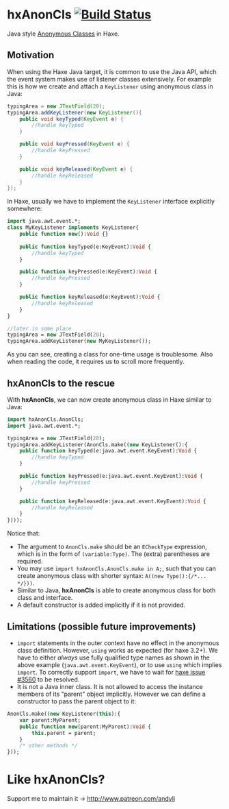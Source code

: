 # hxAnonCls [![Build Status](https://travis-ci.org/andyli/hxAnonCls.svg?branch=master)](https://travis-ci.org/andyli/hxAnonCls)

Java style [Anonymous Classes](http://docs.oracle.com/javase/tutorial/java/javaOO/anonymousclasses.html) in Haxe.

## Motivation

When using the Haxe Java target, it is common to use the Java API, which the event system makes use of listener classes extensively. For example this is how we create and attach a `KeyListener` using anonymous class in Java:

```java
typingArea = new JTextField(20);
typingArea.addKeyListener(new KeyListener(){
    public void keyTyped(KeyEvent e) {
        //handle keyTyped
    }

    public void keyPressed(KeyEvent e) {
        //handle keyPressed
    }

    public void keyReleased(KeyEvent e) {
        //handle keyReleased
    }
});
```

In Haxe, usually we have to implement the `KeyListener` interface explicitly somewhere:

```haxe
import java.awt.event.*;
class MyKeyListener implements KeyListener{
    public function new():Void {}
    
    public function keyTyped(e:KeyEvent):Void {
        //handle keyTyped
    }

    public function keyPressed(e:KeyEvent):Void {
        //handle keyPressed
    }

    public function keyReleased(e:KeyEvent):Void {
        //handle keyReleased
    }
}

//later in some place
typingArea = new JTextField(20);
typingArea.addKeyListener(new MyKeyListener());
```

As you can see, creating a class for one-time usage is troublesome. Also when reading the code, it requires us to scroll more frequently.

## hxAnonCls to the rescue

With **hxAnonCls**, we can now create anonymous class in Haxe similar to Java:

```haxe
import hxAnonCls.AnonCls;
import java.awt.event.*;

typingArea = new JTextField(20);
typingArea.addKeyListener(AnonCls.make((new KeyListener():{
    public function keyTyped(e:java.awt.event.KeyEvent):Void {
        //handle keyTyped
    }

    public function keyPressed(e:java.awt.event.KeyEvent):Void {
        //handle keyPressed
    }

    public function keyReleased(e:java.awt.event.KeyEvent):Void {
        //handle keyReleased
    }
})));
```

Notice that:
 * The argument to `AnonCls.make` should be an `ECheckType` expression, which is in the form of `(variable:Type)`. The (extra) parentheses are required.
 * You may use `import hxAnonCls.AnonCls.make in A;`, such that you can create anonymous class with shorter syntax: `A((new Type():{/*... */}))`.
 * Similar to Java, **hxAnonCls** is able to create anonymous class for both class and interface.
 * A default constructor is added implicitly if it is not provided.

## Limitations (possible future improvements)

 * `import` statements in the outer context have no effect in the anonymous class definition. However, `using` works as expected (for haxe 3.2+). We have to either *always* use fully qualified type names as shown in the above example (`java.awt.event.KeyEvent`), or to use `using` which implies `import`. To correctly support `import`, we have to wait for [haxe issue #3560](https://github.com/HaxeFoundation/haxe/issues/3560) to be resolved.
 * It is not a Java inner class. It is not allowed to access the instance members of its "parent" object implicitly. However we can define a constructor to pass the parent object to it:

```haxe
AnonCls.make((new KeyListener(this):{
    var parent:MyParent;
    public function new(parent:MyParent):Void {
        this.parent = parent;
    }
    /* other methods */
}));
```

# Like hxAnonCls?

Support me to maintain it -> http://www.patreon.com/andyli
